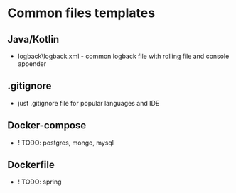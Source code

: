 # Common files templates

## Java/Kotlin
- logback\logback.xml - common logback file with rolling file and console appender

## .gitignore
- just .gitignore file for popular languages and IDE

## Docker-compose
- ! TODO: postgres, mongo, mysql

## Dockerfile
- ! TODO: spring 
